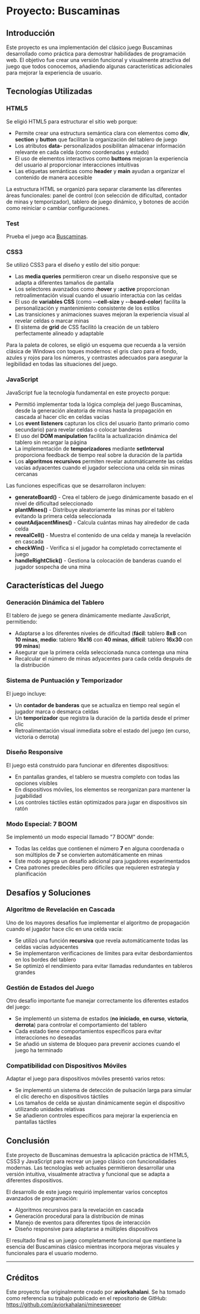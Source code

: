 # Proyecto: Buscaminas

## Introducción
Este proyecto es una implementación del clásico juego Buscaminas desarrollado como práctica para demostrar habilidades de programación web. El objetivo fue crear una versión funcional y visualmente atractiva del juego que todos conocemos, añadiendo algunas características adicionales para mejorar la experiencia de usuario.

## Tecnologías Utilizadas

### HTML5
Se eligió HTML5 para estructurar el sitio web porque:
- Permite crear una estructura semántica clara con elementos como **div**, **section** y **button** que facilitan la organización del tablero de juego
- Los atributos **data-** personalizados posibilitan almacenar información relevante en cada celda (como coordenadas y estado)
- El uso de elementos interactivos como **buttons** mejoran la experiencia del usuario al proporcionar interacciones intuitivas
- Las etiquetas semánticas como **header** y **main** ayudan a organizar el contenido de manera accesible

La estructura HTML se organizó para separar claramente las diferentes áreas funcionales: panel de control (con selección de dificultad, contador de minas y temporizador), tablero de juego dinámico, y botones de acción como reiniciar o cambiar configuraciones.

### Test
Prueba el juego aca [Buscaminas](https://aviorkahalani.github.io/minesweeper/).

### CSS3
Se utilizó CSS3 para el diseño y estilo del sitio porque:
- Las **media queries** permitieron crear un diseño responsive que se adapta a diferentes tamaños de pantalla
- Los selectores avanzados como **:hover** y **:active** proporcionan retroalimentación visual cuando el usuario interactúa con las celdas
- El uso de **variables CSS** (como **--cell-size** y **--board-color**) facilita la personalización y mantenimiento consistente de los estilos
- Las transiciones y animaciones suaves mejoran la experiencia visual al revelar celdas o marcar minas
- El sistema de **grid** de CSS facilitó la creación de un tablero perfectamente alineado y adaptable

Para la paleta de colores, se eligió un esquema que recuerda a la versión clásica de Windows con toques modernos: el gris claro para el fondo, azules y rojos para los números, y contrastes adecuados para asegurar la legibilidad en todas las situaciones del juego.

### JavaScript
JavaScript fue la tecnología fundamental en este proyecto porque:
- Permitió implementar toda la lógica compleja del juego Buscaminas, desde la generación aleatoria de minas hasta la propagación en cascada al hacer clic en celdas vacías
- Los **event listeners** capturan los clics del usuario (tanto primario como secundario) para revelar celdas o colocar banderas
- El uso del **DOM manipulation** facilita la actualización dinámica del tablero sin recargar la página
- La implementación de **temporizadores** mediante **setInterval** proporciona feedback de tiempo real sobre la duración de la partida
- Los **algoritmos recursivos** permiten revelar automáticamente las celdas vacías adyacentes cuando el jugador selecciona una celda sin minas cercanas

Las funciones específicas que se desarrollaron incluyen:
- **generateBoard()** - Crea el tablero de juego dinámicamente basado en el nivel de dificultad seleccionado
- **plantMines()** - Distribuye aleatoriamente las minas por el tablero evitando la primera celda seleccionada
- **countAdjacentMines()** - Calcula cuántas minas hay alrededor de cada celda
- **revealCell()** - Muestra el contenido de una celda y maneja la revelación en cascada
- **checkWin()** - Verifica si el jugador ha completado correctamente el juego
- **handleRightClick()** - Gestiona la colocación de banderas cuando el jugador sospecha de una mina

## Características del Juego

### Generación Dinámica del Tablero
El tablero de juego se genera dinámicamente mediante JavaScript, permitiendo:
- Adaptarse a los diferentes niveles de dificultad (**fácil**: tablero **8x8** con **10 minas**, **medio**: tablero **16x16** con **40 minas**, **difícil**: tablero **16x30** con **99 minas**)
- Asegurar que la primera celda seleccionada nunca contenga una mina
- Recalcular el número de minas adyacentes para cada celda después de la distribución

### Sistema de Puntuación y Temporizador
El juego incluye:
- Un **contador de banderas** que se actualiza en tiempo real según el jugador marca o desmarca celdas
- Un **temporizador** que registra la duración de la partida desde el primer clic
- Retroalimentación visual inmediata sobre el estado del juego (en curso, victoria o derrota)

### Diseño Responsive
El juego está construido para funcionar en diferentes dispositivos:
- En pantallas grandes, el tablero se muestra completo con todas las opciones visibles
- En dispositivos móviles, los elementos se reorganizan para mantener la jugabilidad
- Los controles táctiles están optimizados para jugar en dispositivos sin ratón

### Modo Especial: 7 BOOM
Se implementó un modo especial llamado "7 BOOM" donde:
- Todas las celdas que contienen el número **7** en alguna coordenada o son múltiplos de **7** se convierten automáticamente en minas
- Este modo agrega un desafío adicional para jugadores experimentados
- Crea patrones predecibles pero difíciles que requieren estrategia y planificación

## Desafíos y Soluciones

### Algoritmo de Revelación en Cascada
Uno de los mayores desafíos fue implementar el algoritmo de propagación cuando el jugador hace clic en una celda vacía:
- Se utilizó una función **recursiva** que revela automáticamente todas las celdas vacías adyacentes
- Se implementaron verificaciones de límites para evitar desbordamientos en los bordes del tablero
- Se optimizó el rendimiento para evitar llamadas redundantes en tableros grandes

### Gestión de Estados del Juego
Otro desafío importante fue manejar correctamente los diferentes estados del juego:
- Se implementó un sistema de estados (**no iniciado**, **en curso**, **victoria**, **derrota**) para controlar el comportamiento del tablero
- Cada estado tiene comportamientos específicos para evitar interacciones no deseadas
- Se añadió un sistema de bloqueo para prevenir acciones cuando el juego ha terminado

### Compatibilidad con Dispositivos Móviles
Adaptar el juego para dispositivos móviles presentó varios retos:
- Se implementó un sistema de detección de pulsación larga para simular el clic derecho en dispositivos táctiles
- Los tamaños de celda se ajustan dinámicamente según el dispositivo utilizando unidades relativas
- Se añadieron controles específicos para mejorar la experiencia en pantallas táctiles

## Conclusión
Este proyecto de Buscaminas demuestra la aplicación práctica de HTML5, CSS3 y JavaScript para recrear un juego clásico con funcionalidades modernas. Las tecnologías web actuales permitieron desarrollar una versión intuitiva, visualmente atractiva y funcional que se adapta a diferentes dispositivos.

El desarrollo de este juego requirió implementar varios conceptos avanzados de programación:
- Algoritmos recursivos para la revelación en cascada
- Generación procedural para la distribución de minas
- Manejo de eventos para diferentes tipos de interacción
- Diseño responsive para adaptarse a múltiples dispositivos

El resultado final es un juego completamente funcional que mantiene la esencia del Buscaminas clásico mientras incorpora mejoras visuales y funcionales para el usuario moderno.

---

## Créditos
Este proyecto fue originalmente creado por **aviorkahalani**. Se ha tomado como referencia su trabajo publicado en el repositorio de GitHub: https://github.com/aviorkahalani/minesweeper
